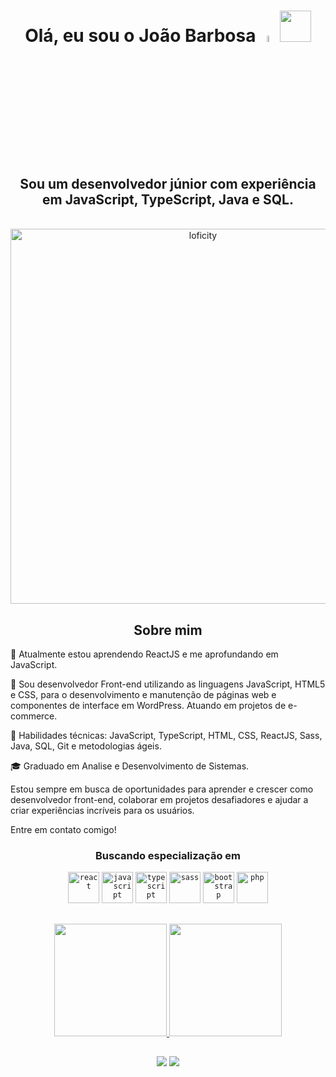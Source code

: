 <h1 align="center"> Olá, eu sou o João Barbosa <img src="https://media.giphy.com/media/hvRJCLFzcasrR4ia7z/giphy.gif" width="5%"> <img src="https://cdn.jsdelivr.net/gh/devicons/devicon/icons/github/github-original.svg" height="50"/></h1>
<h2 align="center">Sou um desenvolvedor júnior com experiência em JavaScript, TypeScript, Java e SQL.</h2>
<p align="center">
 <br>
 <img alt="loficity" width="600px" src="https://user-images.githubusercontent.com/87210017/220505019-e93d3be0-9696-4023-8734-fb16d04b91e4.gif"</img>
</p>

###

<h2 align="center">Sobre mim</h2>


<p>🌱 Atualmente estou aprendendo ReactJS e me aprofundando em JavaScript.<p>
<p>💼 Sou desenvolvedor Front-end utilizando as linguagens JavaScript, HTML5 e CSS, para o desenvolvimento e manutenção de páginas web e componentes de interface em WordPress. Atuando em projetos de e-commerce.</p>
<p>🔨 Habilidades técnicas: JavaScript, TypeScript, HTML, CSS, ReactJS, Sass, Java, SQL, Git e metodologias ágeis.</p>
<p>🎓 Graduado em Analise e Desenvolvimento de Sistemas.</p>

Estou sempre em busca de oportunidades para aprender e crescer como desenvolvedor front-end, colaborar em projetos desafiadores e ajudar a criar experiências incríveis para os usuários.

Entre em contato comigo!


<h3 align="center"> Buscando especialização em </h3>
<div align="center" padding="10px" >
 
  <code><img src="https://cdn.jsdelivr.net/gh/devicons/devicon/icons/react/react-original-wordmark.svg" height="50" alt="react"/></code>
  <code><img src="https://cdn.jsdelivr.net/gh/devicons/devicon/icons/javascript/javascript-original.svg" height="50" alt="javascript"/></code>
  <code><img src="https://cdn.jsdelivr.net/gh/devicons/devicon/icons/typescript/typescript-original.svg" height="50"  alt="typescript"/></code>
  <code><img src="https://cdn.jsdelivr.net/gh/devicons/devicon/icons/sass/sass-original.svg" height="50" alt="sass"/></code>
  <code><img src="https://cdn.jsdelivr.net/gh/devicons/devicon/icons/bootstrap/bootstrap-original-wordmark.svg" height="50" alt="bootstrap"/></code>
  <code><img src="https://cdn.jsdelivr.net/gh/devicons/devicon/icons/php/php-original.svg" height="50" alt="php"></code>
  
</div>

##


<div align="center">
  <a href="https://github.com/JoaoSBarbosa">
  <img height="180em" src="https://github-readme-stats.vercel.app/api?username=JoaoSBarbosa&show_icons=true&theme=gotham"/>
  <img height="180em" src="https://github-readme-stats.vercel.app/api/top-langs/?username=JoaoSBarbosa&layout=compact&langs_count=7&theme=gotham"/>
</div>


  
</div>
  
  ##
 
<div align="center"> 
  <a href = "mailto:contato.jsbarbosa@gmail.com"><img src="https://img.shields.io/badge/-Gmail-%23333?style=for-the-badge&logo=gmail&logoColor=white" target="_blank"></a>
  <a href="https://www.linkedin.com/in/joao-da-silva-barbosa" target="_blank"><img src="https://img.shields.io/badge/-LinkedIn-%230077B5?style=for-the-badge&logo=linkedin&logoColor=white" target="_blank"></a> 
</div>
<br/>
